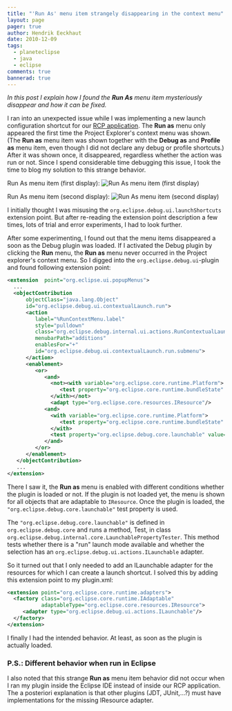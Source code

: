 ```yaml
---
title: "'Run As' menu item strangely disappearing in the context menu"
layout: page 
pager: true
author: Hendrik Eeckhaut
date: 2010-12-09
tags: 
  - planeteclipse
  - java
  - eclipse
comments: true
bannerad: true
---
```


<em>In this post I explain how I found the <strong>Run As</strong> menu item mysteriously disappear and how it can be fixed.</em>

I ran into an unexpected issue while I was implementing a new launch configuration shortcut for our <a href="http://www.sigasi.com/product">RCP application</a>. The <strong>Run as</strong> menu only appeared the first time the Project Explorer's context menu was shown. (The <strong>Run as</strong> menu item was shown together with the <strong>Debug as</strong> and <strong>Profile as</strong> menu item, even though I did not declare any debug or profile shortcuts.) After it was shown once, it disappeared, regardless whether the action was run or not. Since I spend considerable time debugging this issue, I took the time to blog my solution to this strange behavior.

Run As menu item (first display):
![Run As menu item (first display)](/img/tech/run_as_1.png)

Run As menu item (second display):
![Run As menu item (second display)](/img/tech/run_as_2.png)

I initially thought I was misusing the <code lang="java">org.eclipse.debug.ui.launchShortcuts</code> extension point. But after re-reading the extension point description a few times, lots of trial and error experiments, I had to look further.

After some experimenting, I found out that the menu items disappeared a soon as the Debug plugin was loaded. If I activated the Debug plugin by clicking the <strong>Run</strong> menu, the <strong>Run as</strong> menu never occurred in the Project explorer's context menu.
So I digged into the <code lang="java">org.eclipse.debug.ui</code>-plugin and found following extension point:

```xml
<extension  point="org.eclipse.ui.popupMenus">
  ...
  <objectContribution 
      objectClass="java.lang.Object"
      id="org.eclipse.debug.ui.contextualLaunch.run">
      <action 
         label="%RunContextMenu.label"
         style="pulldown"
         class="org.eclipse.debug.internal.ui.actions.RunContextualLaunchAction"
         menubarPath="additions"
         enablesFor="+"
         id="org.eclipse.debug.ui.contextualLaunch.run.submenu">
      </action>
      <enablement>
         <or>
            <and>
              <not><with variable="org.eclipse.core.runtime.Platform">
                 <test property="org.eclipse.core.runtime.bundleState" args="org.eclipse.debug.core" value="ACTIVE"/>
              </with></not>
              <adapt type="org.eclipse.core.resources.IResource"/>
            <and>
              <with variable="org.eclipse.core.runtime.Platform">
                 <test property="org.eclipse.core.runtime.bundleState" args="org.eclipse.debug.core" value="ACTIVE"/>
              </with>
              <test property="org.eclipse.debug.core.launchable" value="run"/>
            </and>
         </or>
      </enablement>
   </objectContribution>
   ...
</extension>
```

There I saw it, the <strong>Run as</strong> menu is enabled with different conditions whether the plugin is loaded or not. If the plugin is not loaded yet, the menu is shown for all objects that are adaptable to <code lang="java">IResource</code>. Once the plugin is loaded, the <code lang="java">"org.eclipse.debug.core.launchable"</code> test property is used.

The <code lang="java">"org.eclipse.debug.core.launchable"</code> is defined in <code lang="java">org.eclipse.debug.core</code> and runs a method, Test, in class <code lang="java">org.eclipse.debug.internal.core.LaunchablePropertyTester</code>. This method tests whether there is a "run" launch mode available and whether the selection has an <code lang="java">org.eclipse.debug.ui.actions.ILaunchable</code> adapter.


So it turned out that I only needed to  add an ILaunchable adapter for the resources for which I can create a launch shortcut. I solved this by adding this extension point to my plugin.xml:
```xml
<extension point="org.eclipse.core.runtime.adapters">
  <factory class="org.eclipse.core.runtime.IAdaptable"
           adaptableType="org.eclipse.core.resources.IResource">
     <adapter type="org.eclipse.debug.ui.actions.ILaunchable"/>
  </factory>
</extension>
```

I finally I had the intended behavior. At least, as soon as the plugin is actually loaded.


### P.S.: Different behavior when run in Eclipse

I also noted that this strange <strong>Run as</strong> menu item behavior did not occur when I ran my plugin inside the Eclipse IDE instead of inside our RCP application. The a posteriori explanation is that other plugins (JDT, JUnit,...?) must have implementations for the missing IResource adapter.